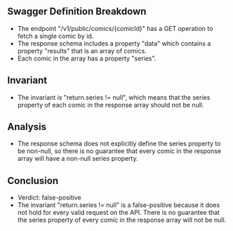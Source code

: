## Swagger Definition Breakdown
- The endpoint "/v1/public/comics/{comicId}" has a GET operation to fetch a single comic by id.
- The response schema includes a property "data" which contains a property "results" that is an array of comics.
- Each comic in the array has a property "series".

## Invariant
- The invariant is "return.series != null", which means that the series property of each comic in the response array should not be null.

## Analysis
- The response schema does not explicitly define the series property to be non-null, so there is no guarantee that every comic in the response array will have a non-null series property.

## Conclusion
- Verdict: false-positive
- The invariant "return.series != null" is a false-positive because it does not hold for every valid request on the API. There is no guarantee that the series property of every comic in the response array will not be null.
